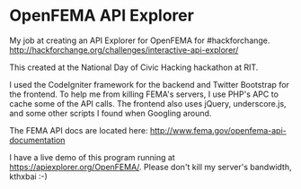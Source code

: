 OpenFEMA API Explorer
=====================

My job at creating an API Explorer for OpenFEMA for #hackforchange.  http://hackforchange.org/challenges/interactive-api-explorer/

This created at the National Day of Civic Hacking hackathon at RIT.

I used the CodeIgniter framework for the backend and Twitter Bootstrap for the frontend.  To help me from killing FEMA's servers, I use PHP's APC to cache some of the API calls.  The frontend also uses jQuery, underscore.js, and some other scripts I found when Googling around.

The FEMA API docs are located here: http://www.fema.gov/openfema-api-documentation

I have a live demo of this program running at https://apiexplorer.org/OpenFEMA/.  Please don't kill my server's bandwidth, kthxbai :-)
